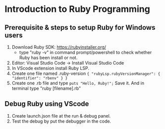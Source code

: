 # Introduction to Ruby Programming
## Prerequisite & steps to setup Ruby for Windows users
1. Download Ruby SDK: https://rubyinstaller.org/
   - type "ruby -v" in command prompt/powershell to check whether Ruby has been install or not.
2. Editor: Visual Studio Code -> Install Visual Studio Code
3. In VScode extension install Ruby LSP.
4. Create one file named .ruby-version
   `
   {
     "rubyLsp.rubyVersionManager": {
       "identifier": "rbenv"
     }
   }
   `
6. Create one .rb file and type
   `puts "Hello, Ruby!";`
   Save it. And in terminal type "ruby [filename].rb"

## Debug Ruby using VScode
1. Create launch.json file at the run & debug panel.
2. Test the debug by put the debugger in the code.
